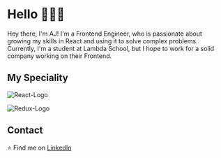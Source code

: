 # Hello :wave::man_technologist:

Hey there, I'm AJ! I'm a Frontend Engineer, who is passionate about growing my skills in React and using it to solve complex problems. Currently, I'm a student at Lambda School, but I hope to work for a solid company working on their Frontend.

## My Speciality

![React-Logo](https://camo.githubusercontent.com/b8f9baf34dfa59e5cf63be744777f8f01596535a4bcc1502df3cf39a71d41c23/68747470733a2f2f696d672e736869656c64732e696f2f62616467652f2d52656163742d3333333333333f7374796c653d666c6174266c6f676f3d7265616374)

![Redux-Logo](https://camo.githubusercontent.com/08413b23131d86fc9390a427491f7dff29124c48b1743cc517eb8049058bdc67/68747470733a2f2f696d672e736869656c64732e696f2f62616467652f2d52656475782d3333333333333f7374796c653d666c6174266c6f676f3d7265647578)

## Contact

:star: Find me on [LinkedIn](https://www.linkedin.com/in/aj-gebara/)
